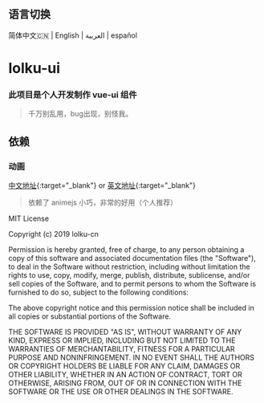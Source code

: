 ## 语言切换

简体中文🇨🇳 | English | العربية | español



# lolku-ui

### 此项目是个人开发制作 vue-ui 组件

> 千万别乱用，bug出现，别怪我。

## 依赖

### 动画

[中文地址](https://www.animejs.cn/){:target="_blank"} or [英文地址](https://animejs.com/){:target="_blank"}

> 依赖了 animejs 小巧，非常的好用（个人推荐）



MIT License

Copyright (c) 2019 lolku-cn

Permission is hereby granted, free of charge, to any person obtaining a copy
of this software and associated documentation files (the "Software"), to deal
in the Software without restriction, including without limitation the rights
to use, copy, modify, merge, publish, distribute, sublicense, and/or sell
copies of the Software, and to permit persons to whom the Software is
furnished to do so, subject to the following conditions:

The above copyright notice and this permission notice shall be included in all
copies or substantial portions of the Software.

THE SOFTWARE IS PROVIDED "AS IS", WITHOUT WARRANTY OF ANY KIND, EXPRESS OR
IMPLIED, INCLUDING BUT NOT LIMITED TO THE WARRANTIES OF MERCHANTABILITY,
FITNESS FOR A PARTICULAR PURPOSE AND NONINFRINGEMENT. IN NO EVENT SHALL THE
AUTHORS OR COPYRIGHT HOLDERS BE LIABLE FOR ANY CLAIM, DAMAGES OR OTHER
LIABILITY, WHETHER IN AN ACTION OF CONTRACT, TORT OR OTHERWISE, ARISING FROM,
OUT OF OR IN CONNECTION WITH THE SOFTWARE OR THE USE OR OTHER DEALINGS IN THE
SOFTWARE.
